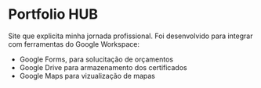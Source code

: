 # Portfolio HUB

Site que explicita minha jornada profissional.
Foi desenvolvido para integrar com ferramentas do Google Workspace:
- Google Forms, para solucitação de orçamentos
- Google Drive para armazenamento dos certificados
- Google Maps para vizualização de mapas
